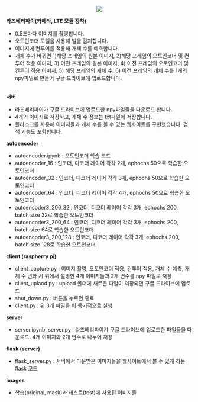 <p align="center">
  <img src="https://user-images.githubusercontent.com/102455571/282228390-547fdde0-caf2-497e-bc40-0277cde82fea.png">
</p>

**라즈베리파이(카메라, LTE 모듈 장착)**
- 0.5초마다 이미지를 촬영합니다.
- 오토인코더 모델을 사용해 벌을 감지합니다.
- 이미지에 컨투어를 적용해 개체 수를 예측합니다.
- 개체 수가 바뀌면 1)해당 프레임의 원본 이미지, 2)해당 프레임의 오토인코더 및 컨투어 적용 이미지, 3) 이전 프레임의 원본 이미지, 4) 이전 프레임의 오토인코더 및 컨투어 적용 이미지, 5) 해당 프레임의 개체 수, 6) 이전 프레임의 개체 수를 1개의 npy파일로 만들어 구글 드라이브에 업로드합니다.<br><br>

**서버**
- 라즈베리파이가 구글 드라이브에 업로드한 npy파일들을 다운로드 합니다.
- 4개의 이미지로 저장하고, 개체 수 정보는 txt파일에 저장합니다.
- 플라스크를 사용해 이미지들과 개체 수를 볼 수 있는 웹사이트를 구현했습니다. 검색 기능도 포함합니다.

**autoencoder**
- autoencoder.ipynb : 오토인코더 학습 코드
- autoencoder_16 : 인코더, 디코더 레이어 각각 2개, ephochs 50으로 학습한 오토인코더
- autoencoder_32 : 인코더, 디코더 레이어 각각 3개, ephochs 50으로 학습한 오토인코더
- autoencoder_64 : 인코더, 디코더 레이어 각각 4개, ephochs 50으로 학습한 오토인코더
- autoencoder3_200_32 : 인코더, 디코더 레이어 각각 3개, ephochs 200, batch size 32로 학습한 오토인코더
- autoencoder3_200_64 : 인코더, 디코더 레이어 각각 3개, ephochs 200, batch size 64로 학습한 오토인코더
- autoencoder3_200_128 : 인코더, 디코더 레이어 각각 3개, ephochs 200, batch size 128로 학습한 오토인코더

**client (raspberry pi)**
- client_capture.py : 이미지 촬영, 오토인코더 적용, 컨투어 적용, 개체 수 예측, 개체 수 변화 시 위에서 설명한 4개 이미지들과 2개 변수를 npy 파일로 저장
- client_uplaod.py : upload 폴더에 새로운 파일이 저장되면 구글 드라이브에 업로드
- shut_down.py : 버튼을 누르면 종료
- client.py : 위 3개 파일을 비 동기적으로 실행

**server**
- server.ipynb, server.py : 라즈베리파이가 구글 드라이브에 업로드한 파일들을 다운로드. 4개 이미지와 2개 변수로 나누어 저장

**flask (server)**
- flask_server.py : 서버에서 다운받은 이미지들을 웹사이트에서 볼 수 있게 하는 flask 코드

**images**
- 학습(original, mask)과 테스트(test)에 사용된 이미지들
